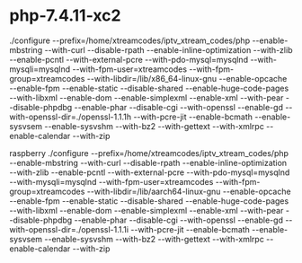 # php-7.4.11-xc2
./configure --prefix=/home/xtreamcodes/iptv_xtream_codes/php --enable-mbstring --with-curl --disable-rpath --enable-inline-optimization --with-zlib --enable-pcntl --with-external-pcre --with-pdo-mysql=mysqlnd --with-mysqli=mysqlnd --with-fpm-user=xtreamcodes --with-fpm-group=xtreamcodes --with-libdir=/lib/x86_64-linux-gnu --enable-opcache --enable-fpm --enable-static --disable-shared --enable-huge-code-pages --with-libxml --enable-dom --enable-simplexml --enable-xml --with-pear --disable-phpdbg --enable-phar --disable-cgi --with-openssl --enable-gd --with-openssl-dir=./openssl-1.1.1h --with-pcre-jit --enable-bcmath --enable-sysvsem  --enable-sysvshm --with-bz2 --with-gettext --with-xmlrpc --enable-calendar --with-zip


raspberry
./configure --prefix=/home/xtreamcodes/iptv_xtream_codes/php --enable-mbstring --with-curl --disable-rpath --enable-inline-optimization --with-zlib --enable-pcntl --with-external-pcre --with-pdo-mysql=mysqlnd --with-mysqli=mysqlnd --with-fpm-user=xtreamcodes --with-fpm-group=xtreamcodes --with-libdir=/lib/aarch64-linux-gnu --enable-opcache --enable-fpm --enable-static --disable-shared --enable-huge-code-pages --with-libxml --enable-dom --enable-simplexml --enable-xml --with-pear --disable-phpdbg --enable-phar --disable-cgi --with-openssl --enable-gd --with-openssl-dir=./openssl-1.1.1i --with-pcre-jit --enable-bcmath --enable-sysvsem --enable-sysvshm --with-bz2 --with-gettext --with-xmlrpc --enable-calendar --with-zip
